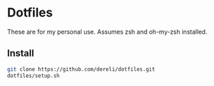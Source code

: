 # Dotfiles

These are for my personal use. Assumes zsh and oh-my-zsh installed.

## Install

```sh
git clone https://github.com/dereli/dotfiles.git
dotfiles/setup.sh
```
